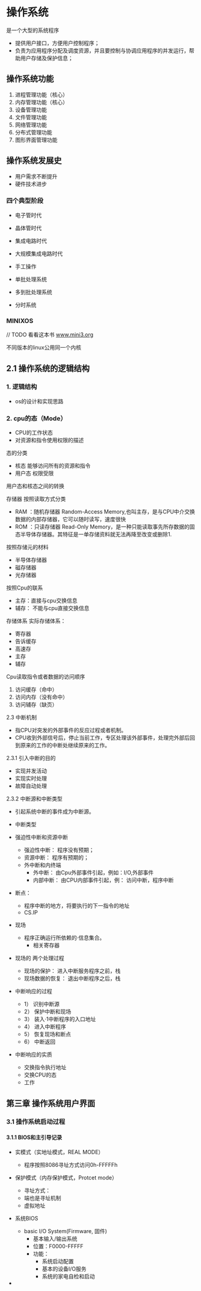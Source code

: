 # 操作系统
是一个大型的系统程序
- 提供用户接口，方便用户控制程序；
- 负责为应用程序分配及调度资源，并且要控制与协调应用程序的并发运行，帮助用户存储及保护信息；

## 操作系统功能

1. 进程管理功能（核心）
2. 内存管理功能（核心）
3. 设备管理功能
4. 文件管理功能
5. 网络管理功能
6. 分布式管理功能
7. 图形界面管理功能


## 操作系统发展史
- 用户需求不断提升
- 硬件技术进步

### 四个典型阶段
- 电子管时代
- 晶体管时代
- 集成电路时代
- 大规模集成电路时代

- 手工操作
- 单批处理系统
- 多到批处理系统
- 分时系统

### MINIXOS
// TODO 看看这本书 www.mini3.org

不同版本的linux公用同一个内核

## 2.1 操作系统的逻辑结构
### 1. 逻辑结构
- os的设计和实现思路

### 2. cpu的态（Mode）
- CPU的工作状态
- 对资源和指令使用权限的描述

态的分类
- 核态
  能够访问所有的资源和指令
- 用户态
  权限受限

用户态和核态之间的转换

存储器
按照读取方式分类
- RAM ：随机存储器 Random-Access Memory,也叫主存，是与CPU中介交换数据的内部存储器，它可以随时读写，速度很快
- ROM ：只读存储器 Read-Only Memory，是一种只能读取事先所存数据的固态半导体存储器。其特征是一单存储资料就无法再降至改变或删除1.

按照存储元的材料
- 半导体存储器
- 磁存储器
- 光存储器

按照Cpu的联系
- 主存：直接与cpu交换信息
- 辅存： 不能与cpu直接交换信息

存储体系
实际存储体系：
- 寄存器
- 告诉缓存
- 高速存
- 主存
- 辅存

Cpu读取指令或者数据的访问顺序
1. 访问缓存（命中）
2. 访问内存（没有命中）
3. 访问辅存（缺页）

2.3 中断机制
- 指CPU对突发的外部事件的反应过程或者机制。
- CPU收到外部信号后，停止当前工作，专区处理该外部事件，处理完外部后回到原来的工作的中断处继续原来的工作。 

2.3.1 引入中断的目的
- 实现并发活动
- 实现实时处理
- 故障自动处理

2.3.2 中断源和中断类型
- 引起系统中断的事件成为中断源。
- 中断类型
- 强迫性中断和资源中断
  - 强迫性中断： 程序没有预期；
  - 资源中断： 程序有预期的；
  - 外中断和内终端
    - 外中断： 由Cpu外部事件引起，例如：I/O,外部事件
    - 内部中断： 由CPU内部事件引起，例： 访问中断，程序中断
- 断点：
  - 程序中断的地方，将要执行的下一指令的地址
  - CS.IP
- 现场
  - 程序正确运行所依赖的·信息集合。
    - 相关寄存器
- 现场的 两个处理过程
  - 现场的保护： 进入中断服务程序之前，栈
  - 现场数据的恢复： 退出中断程序之后，栈
- 中断响应的过程
  - 1） 识别中断源
  - 2） 保护中断和现场
  - 3） 装入·1中断程序的入口地址
  - 4） 进入中断程序
  - 5） 恢复现场和断点
  - 6） 中断返回

- 中断响应的实质
  - 交换指令执行地址
  - 交换CPU的态
  - 工作

## 第三章 操作系统用户界面
### 3.1 操作系统启动过程
#### 3.1.1 BIOS和主引导记录
- 实模式（实地址模式，REAL MODE）
  - 程序按照8086寻址方式访问0h-FFFFFh

- 保护模式（内存保护模式，Protcet mode）
  - 寻址方式：
  - 端也是寻址机制
  - 虚拟地址

- 系统BIOS
  - basic I/O System(Firmware, 固件)
    - 基本输入/输出系统
    - 位置：F0000-FFFFF
    - 功能：
      - 系统启动配置
      - 基本的设备I/O服务
      - 系统的家电自检和启动
-        